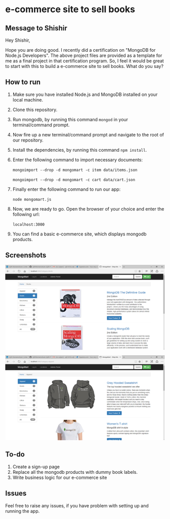 # e-commerce site to sell books

## Message to Shishir

Hey Shishir,

Hope you are doing good. I recently did a certification on "MongoDB for Node.js Developers". The above project files are provided as a template for me as a final project in that certification program. So, I feel it would be great to start with this to build a e-commerce site to sell books. What do you say?


## How to run
1. Make sure you have installed Node.js and MongoDB installed on your local machine.
2. Clone this repository.
3. Run mongodb, by running this command `mongod` in your terminal/command prompt.
4. Now fire up a new terminal/command prompt and navigate to the root of our repository.
5. Install the dependencies, by running this command `npm install`.
6. Enter the following command to import necessary documents:

    `mongoimport --drop -d mongomart -c item data/items.json`

    `mongoimport --drop -d mongomart -c cart data/cart.json`

7. Finally enter the following command to run our app:

    `node mongomart.js`

8. Now, we are ready to go. Open the browser of your choice and enter the following url:

    `localhost:3000`

9. You can find a basic e-commerce site, which displays mongodb products.

## Screenshots

![alt text](https://github.com/AjithPanneerselvam/Expanion/blob/master/screenshots/book.png "books")

![alt text](https://github.com/AjithPanneerselvam/Expanion/blob/master/screenshots/cart.png "cart")

## To-do
1. Create a sign-up page
2. Replace all the mongodb products with dummy book labels.
3. Write business logic for our e-commerce site


## Issues

Feel free to raise any issues, if you have problem with setting up and running the app.
